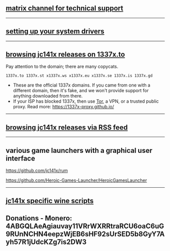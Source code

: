 ## [matrix channel for technical support](https://matrix.to/#/#rumpowered:matrix.org)
---
## [setting up your system drivers](https://gitlab.com/jc141x/setup)
---
## [browsing jc141x releases on 1337x.to](https://1337x.to/user/johncena141/)

Pay attention to the domain; there are many copycats.

```
1337x.to 1337x.st x1337x.ws x1337x.eu x1337x.se 1337x.is 1337x.gd
```

- These are the official 1337x domains. If you came from one with a different domain, then it's fake, and we won't provide support for anything downloaded from there.
- If your ISP has blocked 1337x, then use [Tor](https://www.torproject.org/), a VPN, or a trusted public proxy. Read more: https://1337x-proxy.github.io/</pre>
---
## [browsing jc141x releases via RSS feed](https://github.com/jc141x/releases-feed)
---
## various game launchers with a graphical user interface

https://github.com/jc141x/rum

https://github.com/Heroic-Games-Launcher/HeroicGamesLauncher

---
## [jc141x specific wine scripts](https://gitlab.com/jc141x/scripting/)

## Donations - Monero: 4ABGQLAeAgiauvay11VRrWXRRtraRCU6oaC6uG9RUnNCHN4eepzWjEB6sHF92sUrSED5b8GyY7Ayh57R1jUdcKZg7is2DW3
